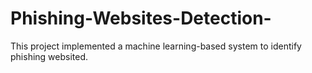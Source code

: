 # Phishing-Websites-Detection-
This project implemented a machine learning-based system to identify phishing websited. 
